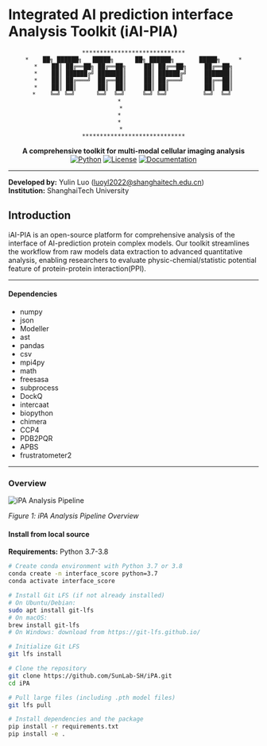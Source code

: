 # Integrated AI prediction interface Analysis Toolkit (iAI-PIA)

<div align="center">

```
​**​*​**​*​**​*​**​*​**​*​**​*​**​*​**​**​**​**​
*    ██╗ ██████╗   █████╗      ██╗ ██████╗       █████╗     *
*    ██║ ██╔══██╗ ██╔══██╗     ██║ ██╔══██╗     ██╔══██╗
*    ██║ ██████╔╝ ███████║     ██║ ██████╔╝     ███████║
*    ██║ ██╔═══╝  ██╔══██║     ██║ ██╔═══╝      ██╔══██║
*    ██║ ██║      ██║  ██║     ██║ ██║          ██║  ██║
*    ╚═╝ ╚═╝      ╚═╝  ╚═╝     ╚═╝ ╚═╝          ╚═╝  ╚═╝ 
*        
*       
*        
*        
*       
​**​*​**​*​**​*​**​*​**​*​**​*​**​*​**​**​**​**​
```





**A comprehensive toolkit for multi-modal cellular imaging analysis**
[![Python](https://img.shields.io/badge/Python-3.7%2B-blue.svg)](https://www.python.org/)
[![License](https://img.shields.io/badge/License-MIT-green.svg)](LICENSE)
[![Documentation](https://img.shields.io/badge/docs-available-brightgreen.svg)](docs/)

</div>

---

**Developed by:** Yulin Luo ([luoyl2022@shanghaitech.edu.cn](mailto:luoyl2022@shanghaitech.edu.cn))  
**Institution:** ShanghaiTech University



## Introduction

iAI-PIA is an open-source platform for comprehensive analysis of the interface of AI-prediction protein complex models. Our toolkit streamlines the workflow from raw models data extraction to advanced quantitative analysis, enabling researchers to evaluate physic-chemial/statistic potential feature of protein-protein interaction(PPI).


---

#### Dependencies

* numpy
* json
* Modeller
* ast
* pandas
* csv
* mpi4py
* math
* freesasa
* subprocess
* DockQ
* intercaat
* biopython
* chimera
* CCP4
* PDB2PQR
* APBS
* frustratometer2



---





### Overview


![iPA Analysis Pipeline](./workflow_images/figure_1_v25.jpg)

*Figure 1: iPA Analysis Pipeline Overview*




#### Install from local source

**Requirements:** Python 3.7-3.8

```bash
# Create conda environment with Python 3.7 or 3.8
conda create -n interface_score python=3.7
conda activate interface_score

# Install Git LFS (if not already installed)
# On Ubuntu/Debian:
sudo apt install git-lfs
# On macOS:
brew install git-lfs
# On Windows: download from https://git-lfs.github.io/

# Initialize Git LFS
git lfs install

# Clone the repository
git clone https://github.com/SunLab-SH/iPA.git
cd iPA

# Pull large files (including .pth model files)
git lfs pull

# Install dependencies and the package
pip install -r requirements.txt
pip install -e .
```



<!-- ## Citation

If you use iPA in your research, please cite:

```bibtex
@software{iPA2024,
  title={Integrated Processing and Analysis Toolkit for Multi-Scale Cellular Imaging},
  author={Li, Angdi and others},
  year={2024},
  url={https://github.com/SunLab-SH/iPA}
}
``` -->
